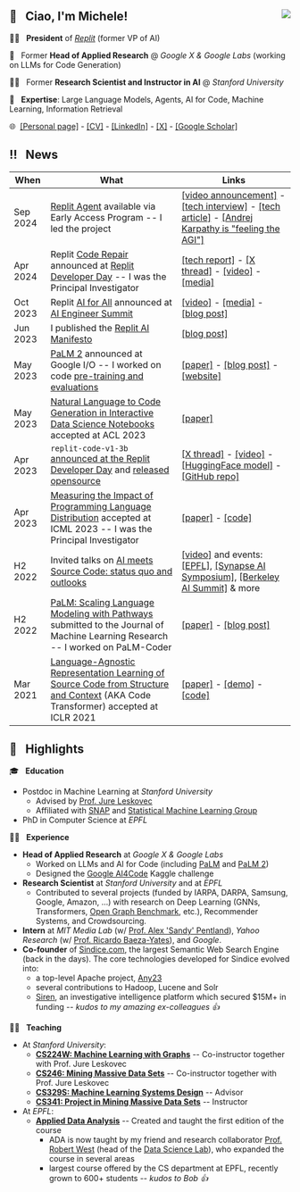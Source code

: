 ## 👋  &nbsp; Ciao, I'm Michele! <img align="right" src="https://komarev.com/ghpvc/?username=pirroh" />
👨‍💻 &nbsp; **President** of [*Replit*](https://replit.com) (former VP of AI)

🔬 &nbsp; Former **Head of Applied Research** @ *Google X & Google Labs* (working on LLMs for Code Generation)

:man_teacher: &nbsp; Former **Research Scientist and Instructor in AI** @ *Stanford University*

🧐 &nbsp; **Expertise**: Large Language Models, Agents, AI for Code, Machine Learning, Information Retrieval

🌐&nbsp;
[[Personal page]](https://pirroh.fyi) - 
[[CV]](https://docs.google.com/viewer?url=https://github.com/pirroh/pirroh/raw/main/CV-MCatasta.pdf) -
[[LinkedIn]](https://linkedin.com/in/pirroh) -
[[X]](https://x.com/pirroh) -
[[Google Scholar]](https://scholar.google.com/citations?user=ZxfOSWMAAAAJ&hl=en&oi=ao)

## :bangbang: &nbsp; News
| When | What | Links |
| --- | --- | --- |
| Sep 2024 | [Replit Agent](https://blog.replit.com/introducing-replit-agent) available via Early Access Program -- I led the project | [[video announcement]](https://www.youtube.com/watch?v=IYiVPrxY8-Y) - [[tech interview]](https://www.youtube.com/watch?v=ViykMqljjxU) - [[tech article]](https://www.langchain.com/breakoutagents/replit) - [[Andrej Karpathy is "feeling the AGI"]](https://x.com/karpathy/status/1831776835388285347) |
| Apr 2024 | Replit [Code Repair](https://blog.replit.com/code-repair) announced at [Replit Developer Day](https://blog.replit.com/devday-recap) -- I was the Principal Investigator | [[tech report]](https://blog.replit.com/code-repair) - [[X thread]](https://x.com/pirroh/status/1775327316157358564) - [[video]](https://www.youtube.com/watch?v=T6R9nx89bY4&t=1664s) - [[media]](https://www.semafor.com/article/04/02/2024/replit-launches-new-product-in-race-for-ai-coding-assistants) |
| Oct 2023 | Replit [AI for All](https://blog.replit.com/ai4all) announced at [AI Engineer Summit](https://www.ai.engineer/summit/2023) | [[video]](https://www.ai.engineer/summit/2023/schedule/building-ai-for-all) - [[media]](https://venturebeat.com/programming-development/replit-brings-open-source-ai-developer-tools-to-all-users/) - [[blog post]](https://blog.replit.com/ai4all) |
| Jun 2023 | I published the [Replit AI Manifesto](https://blog.replit.com/replit-ai-manifesto) | [[blog post]](https://blog.replit.com/replit-ai-manifesto) |
| May 2023 | [PaLM 2](https://ai.google/discover/palm2) announced at Google I/O -- I worked on code [pre-training and evaluations](https://arxiv.org/abs/2305.10403) | [[paper]](https://arxiv.org/abs/2305.10403) - [[blog post]](https://blog.google/technology/ai/google-palm-2-ai-large-language-model/) - [[website]](https://ai.google/discover/palm2) |
| May 2023 | [Natural Language to Code Generation in Interactive Data Science Notebooks](https://arxiv.org/abs/2212.09248) accepted at ACL 2023 | [[paper]](https://arxiv.org/abs/2212.09248) |
| Apr 2023 | `replit-code-v1-3b` [announced at the Replit Developer Day](https://youtu.be/7TCqGslll-4?t=2988) and [released opensource](https://huggingface.co/replit/replit-code-v1-3b) | [[X thread]](https://x.com/pirroh/status/1653586734641471490?s=20) - [[video]](https://youtu.be/7TCqGslll-4?t=2988) - [[HuggingFace model]](https://huggingface.co/replit/replit-code-v1-3b) - [[GitHub repo]](https://github.com/replit/ReplitLM) |
| Apr 2023 | [Measuring the Impact of Programming Language Distribution](https://arxiv.org/abs/2302.01973) accepted at ICML 2023 -- I was the Principal Investigator | [[paper]](https://arxiv.org/abs/2302.01973) - [[code]](https://github.com/google-research/babelcode) |
| H2 2022 | Invited talks on [AI meets Source Code: status quo and outlooks](https://www.youtube.com/watch?v=nF1NuTQ8aH4) | [[video]](https://www.youtube.com/watch?v=nF1NuTQ8aH4) and events: [[EPFL]](https://memento.epfl.ch/event/ai-meets-source-code-status-quo-and-outlooks/), [[Synapse AI Symposium]](https://synapsesymposium.ai/), [[Berkeley AI Summit]](https://www.berkeleyhaasaisummit.com/) & more |
| H2 2022 | [PaLM: Scaling Language Modeling with Pathways](https://jmlr.org/papers/volume24/22-1144/22-1144.pdf) submitted to the Journal of Machine Learning Research -- I worked on PaLM-Coder | [[paper]](https://jmlr.org/papers/volume24/22-1144/22-1144.pdf) - [[blog post]](https://ai.googleblog.com/2022/04/pathways-language-model-palm-scaling-to.html) |
| Mar 2021 | [Language-Agnostic Representation Learning of Source Code from Structure and Context](https://arxiv.org/pdf/2103.11318.pdf) (AKA Code Transformer) accepted at ICLR 2021 | [[paper]](https://arxiv.org/abs/2103.11318) - [[demo]](https://www.code-transformer.org) - [[code]](https://github.com/danielzuegner/code-transformer) |

## :flashlight: &nbsp; Highlights	
:mortar_board: &nbsp; **Education**
* Postdoc in Machine Learning at *Stanford University*
  * Advised by [Prof. Jure Leskovec](https://cs.stanford.edu/people/jure/)
  * Affiliated with [SNAP](http://snap.stanford.edu) and [Statistical Machine Learning Group](http://statsml.stanford.edu)
* PhD in Computer Science at *EPFL*

:man_technologist: &nbsp; **Experience**
* **Head of Applied Research** at *Google X & Google Labs*
  * Worked on LLMs and AI for Code (including [PaLM](https://ai.googleblog.com/2022/04/pathways-language-model-palm-scaling-to.html) and [PaLM 2](https://blog.google/technology/ai/google-palm-2-ai-large-language-model/))
  * Designed the [Google AI4Code](https://www.kaggle.com/competitions/AI4Code) Kaggle challenge
* **Research Scientist** at *Stanford University* and at *EPFL*
  * Contributed to several projects (funded by IARPA, DARPA, Samsung, Google, Amazon, ...) with research on Deep Learning (GNNs, Transformers, [Open Graph Benchmark](https://ogb.stanford.edu), etc.), Recommender Systems, and Crowdsourcing.
* **Intern** at *MIT Media Lab* (w/ [Prof. Alex 'Sandy' Pentland](https://www.media.mit.edu/people/sandy/overview/)), *Yahoo Research* (w/ [Prof. Ricardo Baeza-Yates](http://www.baeza.cl)), and *Google*.
* **Co-founder** of [Sindice.com](http://sindice.com), the largest Semantic Web Search Engine (back in the days). The core technologies developed for Sindice evolved into:
  * a top-level Apache project, [Any23](https://any23.apache.org/index.html)
  * several contributions to Hadoop, Lucene and Solr
  * [Siren](https://siren.io), an investigative intelligence platform which secured $15M+ in funding -- _kudos to my amazing ex-colleagues :+1:_

:man_teacher: &nbsp; **Teaching**
* At *Stanford University*:
  * [**CS224W: Machine Learning with Graphs**](https://cs224w.stanford.edu) -- Co-instructor together with Prof. Jure Leskovec
  * [**CS246: Mining Massive Data Sets**](https://cs246.stanford.edu) -- Co-instructor together with Prof. Jure Leskovec
  * [**CS329S: Machine Learning Systems Design**](https://cs329s.stanford.edu) -- Advisor
  * [**CS341: Project in Mining Massive Data Sets**](https://cs341.stanford.edu) -- Instructor
* At *EPFL*:
  * [**Applied Data Analysis**](https://ada.epfl.ch) -- Created and taught the first edition of the course
    * ADA is now taught by my friend and research collaborator [Prof. Robert West](https://dlab.epfl.ch/people/west/) (head of the [Data Science Lab](https://dlab.epfl.ch)), who expanded the course in several areas
    * largest course offered by the CS department at EPFL, recently grown to 600+ students -- _kudos to Bob :+1:_
